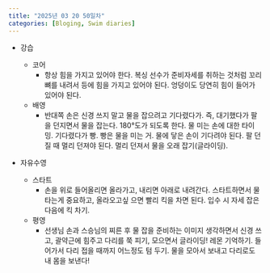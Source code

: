 ```yaml
---
title: "2025년 03 20 50일차"
categories: [Bloging, Swim diaries]
---
```


- 강습
  - 코어
    - 항상 힘을 가지고 있어야 한다. 복싱 선수가 준비자세를 취하는 것처럼 꼬리뼈를 내려서 등에 힘을 가지고 있어야 된다. 엉덩이도 당연히 힘이 들어가 있어야 된다. 
  - 배영
    - 반대쪽 손은 신경 쓰지 말고 물을 잡으려고 기다렸다가. 즉, 대기했다가 팔을 던지면서 물을 잡는다. 180°도가 되도록 한다. 물 미는 손에 대한 타이밍. 기다렸다가 빵. 빵은 물을 미는 거. 물에 닿은 손이 기다려야 된다. 팔 던질 때 멀리 던져야 된다. 멀리 던져서 물을 오래 잡기(글라이딩).

- 자유수영
  - 스타트
    - 손을 위로 들어올리면 올라가고, 내리면 아래로 내려간다. 스타트하면서 물 타는게 중요하고, 올라오고싶 으면 빨리 킥을 차면 된다. 입수 시 자세 잡은 다음에 킥 차기.
  - 평영
    -  선생님 손과 스승님의 찌른 후 물 잡을 준비하는 이미지 생각하면서 신경 쓰고, 괄약근에 힘주고 다리를 쭉 피기, 모으면서 글라이딩! 레몬 기억하기. 들어가서 다리 접을 때까지 어느정도 텀 두기. 물을 모아서 보내고 다리로도 내 몸을 보낸다!